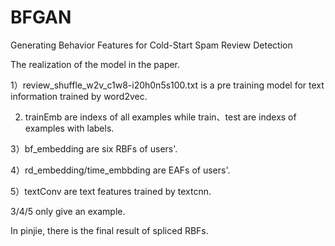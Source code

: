 # BFGAN
Generating Behavior Features for Cold-Start Spam Review Detection

The realization of the model in the paper.


1）review_shuffle_w2v_c1w8-i20h0n5s100.txt  is a pre training model for text information trained by word2vec.

2) trainEmb are indexs of all examples while train、test are indexs of examples with labels.

3）bf_embedding are six RBFs of users'.

4）rd_embedding/time_embbding are EAFs of users'.

5）textConv are text features trained by textcnn. 

3/4/5 only give an example.

In pinjie, there is the final result of spliced RBFs.
